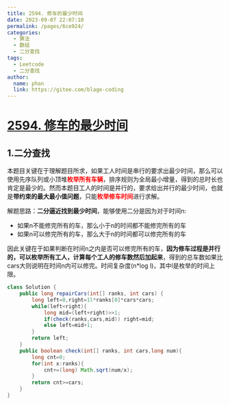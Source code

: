 ```yaml
---
title: 2594. 修车的最少时间
date: 2023-09-07 22:07:10
permalink: /pages/6ce924/
categories:
  - 算法
  - 数组
  - 二分查找
tags:
  - Leetcode
  - 二分查找
author: 
  name: phan
  link: https://gitee.com/blage-coding
---
```

# [2594. 修车的最少时间](https://leetcode.cn/problems/minimum-time-to-repair-cars/)

## 1.二分查找

本题目关键在于理解题目所求，如果工人时间是串行的要求出最少时间，那么可以使用先序队列或小顶堆<font color="red">**枚举所有车辆**</font>，排序规则为全局最小增量，得到的总时长也肯定是最少的。然而本题目工人的时间是并行的，要求给出并行的最少时间，也就是**带约束的最大最小值问题**，只能<font color="red">**枚举修车时间**</font>进行求解。

解题思路：**二分逼近找到最少时间**，能够使用二分是因为对于时间n:

- 如果n不能修完所有的车，那么小于n的时间都不能修完所有的车
- 如果n可以修完所有的车，那么大于n的时间都可以修完所有的车

因此关键在于如果判断在时间n之内是否可以修完所有的车，**因为修车过程是并行的，可以枚举所有工人，计算每个工人的修车数然后加起来**，得到的总车数如果比cars大则说明在时间n内可以修完。时间复杂度(n*log l)，其中l是枚举的时间上限。

```java
class Solution {
    public long repairCars(int[] ranks, int cars) {
        long left=0,right=1l*ranks[0]*cars*cars;
        while(left<right){
            long mid=(left+right)>>1;
            if(check(ranks,cars,mid)) right=mid;
            else left=mid+1;
        }
        return left;
    }
    public boolean check(int[] ranks, int cars,long num){
        long cnt=0;
        for(int x:ranks){
            cnt+=(long) Math.sqrt(num/x);
        }
        return cnt>=cars;
    }
}
```

